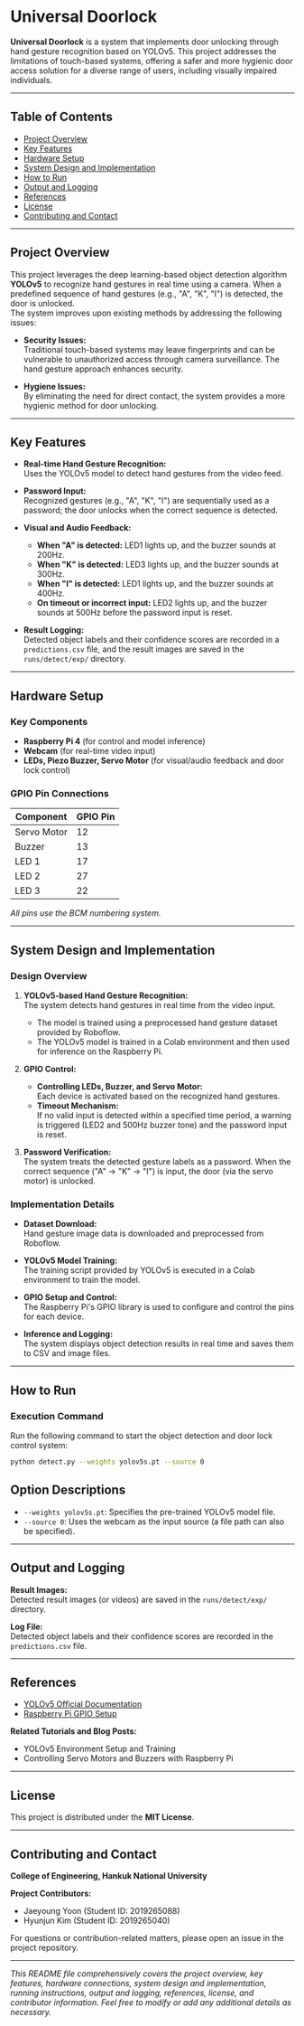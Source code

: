 # Universal Doorlock

**Universal Doorlock** is a system that implements door unlocking through hand gesture recognition based on YOLOv5. This project addresses the limitations of touch-based systems, offering a safer and more hygienic door access solution for a diverse range of users, including visually impaired individuals.

---

## Table of Contents

- [Project Overview](#project-overview)
- [Key Features](#key-features)
- [Hardware Setup](#hardware-setup)
- [System Design and Implementation](#system-design-and-implementation)
- [How to Run](#how-to-run)
- [Output and Logging](#output-and-logging)
- [References](#references)
- [License](#license)
- [Contributing and Contact](#contributing-and-contact)

---

## Project Overview

This project leverages the deep learning-based object detection algorithm **YOLOv5** to recognize hand gestures in real time using a camera. When a predefined sequence of hand gestures (e.g., "A", "K", "I") is detected, the door is unlocked.  
The system improves upon existing methods by addressing the following issues:

- **Security Issues:**  
  Traditional touch-based systems may leave fingerprints and can be vulnerable to unauthorized access through camera surveillance. The hand gesture approach enhances security.

- **Hygiene Issues:**  
  By eliminating the need for direct contact, the system provides a more hygienic method for door unlocking.

---

## Key Features

- **Real-time Hand Gesture Recognition:**  
  Uses the YOLOv5 model to detect hand gestures from the video feed.

- **Password Input:**  
  Recognized gestures (e.g., "A", "K", "I") are sequentially used as a password; the door unlocks when the correct sequence is detected.

- **Visual and Audio Feedback:**  
  - **When "A" is detected:** LED1 lights up, and the buzzer sounds at 200Hz.  
  - **When "K" is detected:** LED3 lights up, and the buzzer sounds at 300Hz.  
  - **When "I" is detected:** LED1 lights up, and the buzzer sounds at 400Hz.  
  - **On timeout or incorrect input:** LED2 lights up, and the buzzer sounds at 500Hz before the password input is reset.

- **Result Logging:**  
  Detected object labels and their confidence scores are recorded in a `predictions.csv` file, and the result images are saved in the `runs/detect/exp/` directory.

---

## Hardware Setup

### Key Components

- **Raspberry Pi 4** (for control and model inference)
- **Webcam** (for real-time video input)
- **LEDs, Piezo Buzzer, Servo Motor** (for visual/audio feedback and door lock control)

### GPIO Pin Connections

| Component    | GPIO Pin |
|--------------|----------|
| Servo Motor  | 12       |
| Buzzer       | 13       |
| LED 1        | 17       |
| LED 2        | 27       |
| LED 3        | 22       |

*All pins use the BCM numbering system.*

---

## System Design and Implementation

### Design Overview

1. **YOLOv5-based Hand Gesture Recognition:**  
   The system detects hand gestures in real time from the video input.  
   - The model is trained using a preprocessed hand gesture dataset provided by Roboflow.
   - The YOLOv5 model is trained in a Colab environment and then used for inference on the Raspberry Pi.

2. **GPIO Control:**  
   - **Controlling LEDs, Buzzer, and Servo Motor:**  
     Each device is activated based on the recognized hand gestures.
   - **Timeout Mechanism:**  
     If no valid input is detected within a specified time period, a warning is triggered (LED2 and 500Hz buzzer tone) and the password input is reset.

3. **Password Verification:**  
   The system treats the detected gesture labels as a password. When the correct sequence ("A" → "K" → "I") is input, the door (via the servo motor) is unlocked.

### Implementation Details

- **Dataset Download:**  
  Hand gesture image data is downloaded and preprocessed from Roboflow.

- **YOLOv5 Model Training:**  
  The training script provided by YOLOv5 is executed in a Colab environment to train the model.

- **GPIO Setup and Control:**  
  The Raspberry Pi's GPIO library is used to configure and control the pins for each device.

- **Inference and Logging:**  
  The system displays object detection results in real time and saves them to CSV and image files.

---

## How to Run

### Execution Command

Run the following command to start the object detection and door lock control system:

```bash
python detect.py --weights yolov5s.pt --source 0
```

## Option Descriptions

- `--weights yolov5s.pt`: Specifies the pre-trained YOLOv5 model file.
- `--source 0`: Uses the webcam as the input source (a file path can also be specified).

---

## Output and Logging

**Result Images:**  
Detected result images (or videos) are saved in the `runs/detect/exp/` directory.

**Log File:**  
Detected object labels and their confidence scores are recorded in the `predictions.csv` file.

---

## References

- [YOLOv5 Official Documentation](https://github.com/ultralytics/yolov5)
- [Raspberry Pi GPIO Setup](https://www.raspberrypi.org/documentation/usage/gpio/)

**Related Tutorials and Blog Posts:**

- YOLOv5 Environment Setup and Training
- Controlling Servo Motors and Buzzers with Raspberry Pi

---

## License

This project is distributed under the **MIT License**.

---

## Contributing and Contact

**College of Engineering, Hankuk National University**

**Project Contributors:**

- Jaeyoung Yoon (Student ID: 2019265088)
- Hyunjun Kim (Student ID: 2019265040)

For questions or contribution-related matters, please open an issue in the project repository.

---

*This README file comprehensively covers the project overview, key features, hardware connections, system design and implementation, running instructions, output and logging, references, license, and contributor information. Feel free to modify or add any additional details as necessary.*
